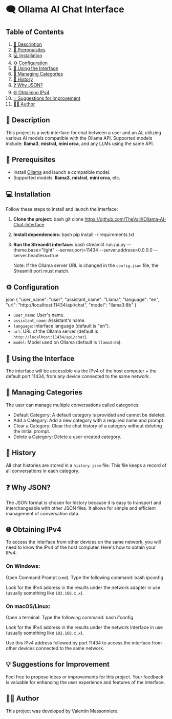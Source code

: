 # 🗨️ Ollama AI Chat Interface

## Table of Contents
1. [📄 Description](#description)
2. [🔧 Prerequisites](#prerequisites)
3. [💻 Installation](#installation)
4. [⚙️ Configuration](#configuration)
5. [🚀 Using the Interface](#using-the-interface)
6. [📂 Managing Categories](#managing-categories)
7. [📝 History](#history)
8. [❓ Why JSON?](#why-json)
9. [🌐 Obtaining IPv4](#obtaining-ipv4)
10. [💡 Suggestions for Improvement](#suggestions-for-improvement)
11. [👨‍💻 Author](#author)

## 📄 Description
This project is a web interface for chat between a user and an AI, utilizing various AI models compatible with the Ollama API. Supported models include: **llama3**, **mistral**, **mini orca**, and any LLMs using the same API.

## 🔧 Prerequisites
- Install [Ollama](https://ollama.com) and launch a compatible model.
- Supported models: **llama3**, **mistral**, **mini orca**, etc.

## 💻 Installation
Follow these steps to install and launch the interface:

1. **Clone the project:**
bash git clone https://github.com/TheValll/Ollama-AI-Chat-Interface

2. **Install dependencies:**
bash pip install -r requirements.txt

3. **Run the Streamlit interface:**
bash streamlit run./ui.py --theme.base="light" --server.port=11434 --server.address=0.0.0.0 --server.headless=true

   Note: If the Ollama server URL is changed in the `config.json` file, the Streamlit port must match.

## ⚙️ Configuration
json { "user_name": "user", "assistant_name": "Llama", "language": "en", "url": "http://localhost:11434/api/chat", "model": "llama3:8b" }

- `user_name`: User's name.
- `assistant_name`: Assistant's name.
- `language`: Interface language (default is "en").
- `url`: URL of the Ollama server (default is `http://localhost:11434/api/chat`).
- `model`: Model used on Ollama (default is `llama3:8b`).

## 🚀 Using the Interface
The interface will be accessible via the IPv4 of the host computer + the default port 11434, from any device connected to the same network.

## 📂 Managing Categories
The user can manage multiple conversations called categories:

- Default Category: A default category is provided and cannot be deleted.
- Add a Category: Add a new category with a required name and prompt.
- Clear a Category: Clear the chat history of a category without deleting the initial prompt.
- Delete a Category: Delete a user-created category.

## 📝 History
All chat histories are stored in a `history.json` file. This file keeps a record of all conversations in each category.

## ❓ Why JSON?
The JSON format is chosen for history because it is easy to transport and interchangeable with other JSON files. It allows for simple and efficient management of conversation data.

## 🌐 Obtaining IPv4
To access the interface from other devices on the same network, you will need to know the IPv4 of the host computer. Here's how to obtain your IPv4:

### On Windows:
Open Command Prompt (`cmd`).
Type the following command:
bash ipconfig

Look for the IPv4 address in the results under the network adapter in use (usually something like `192.168.x.x`).

### On macOS/Linux:
Open a terminal.
Type the following command:
bash ifconfig

Look for the IPv4 address in the results under the network interface in use (usually something like `192.168.x.x`).

Use this IPv4 address followed by port 11434 to access the interface from other devices connected to the same network.

## 💡 Suggestions for Improvement
Feel free to propose ideas or improvements for this project. Your feedback is valuable for enhancing the user experience and features of the interface.

## 👨‍💻 Author
This project was developed by Valentin Massonniere.
